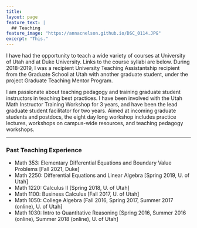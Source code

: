 ```yaml
---
title: 
layout: page
feature_text: |
  ## Teaching
feature_image: "https://annacnelson.github.io/DSC_0114.JPG"
excerpt: "This."
---
```


I have had the opportunity to teach a wide variety of courses at University of Utah and at Duke University. Links to the course syllabi are below. During 2018-2019, I was a recipient University Teaching Assistantship recipient from the Graduate School at Utah with another graduate student, under the project Graduate Teaching Mentor Program.

I am passionate about teaching pedagogy and training graduate student instructors in teaching best practices. I have been involved with the Utah Math Instructor Training Workshop for 3 years, and have been the lead graduate student facilitator for two years. Aimed at incoming graduate students and postdocs, the eight day long workshop includes practice lectures, workshops on campus-wide resources, and teaching pedagogy workshops.
<hr/>

### Past Teaching Experience
* Math 353: Elementary Differential Equations and Boundary Value Problems [Fall 2021, Duke]
* Math 2250: Differential Equations and Linear Algebra [Spring 2019, U. of Utah]
* Math 1220: Calculus II [Spring 2018, U. of Utah]
* Math 1100: Business Calculus [Fall 2017, U. of Utah]
* Math 1050: College Algebra [Fall 2016, Spring 2017, Summer 2017 (online), U. of Utah]
* Math 1030: Intro to Quantitative Reasoning [Spring 2016, Summer 2016 (online), Summer 2018 (online), U. of Utah]




